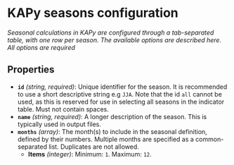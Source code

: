 # KAPy seasons configuration

*Seasonal calculations in KAPy are configured through a tab-separated table, with one row per season. The available options are described here. All options are required*

## Properties

- **`id`** *(string, required)*: Unique identifier for the season. It is recommended to use a short descriptive string e.g `JJA`. Note that the id `all` cannot be used, as this is reserved for use in selecting all seasons in the indicator table. Must not contain spaces.
- **`name`** *(string, required)*: A longer description of the season. This is typically used in output files.
- **`months`** *(array)*: The month(s) to include in the seasonal definition, defined by their numbers. Multiple months are specified as a common-separated list. Duplicates are not allowed.
  - **Items** *(integer)*: Minimum: `1`. Maximum: `12`.
